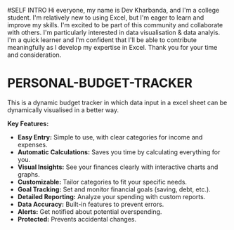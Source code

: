 #SELF INTRO
Hi everyone, my name is Dev Kharbanda, and I'm a college student. I'm relatively new to using Excel, but I'm eager to learn and improve my skills. I'm excited to be part of this community and collaborate with others. I'm particularly interested in data visualisation & data analyis. I'm a quick learner and I'm confident that I'll be able to contribute meaningfully as I develop my expertise in Excel. Thank you for your time and consideration.

# PERSONAL-BUDGET-TRACKER
This is a dynamic budget tracker in which data input in a excel sheet can be dynamically visualised in a better way.

**Key Features:**
*   **Easy Entry:** Simple to use, with clear categories for income and expenses.
*   **Automatic Calculations:** Saves you time by calculating everything for you.
*   **Visual Insights:** See your finances clearly with interactive charts and graphs.
*   **Customizable:** Tailor categories to fit your specific needs.
*   **Goal Tracking:** Set and monitor financial goals (saving, debt, etc.).
*   **Detailed Reporting:** Analyze your spending with custom reports.
*   **Data Accuracy:** Built-in features to prevent errors.
*   **Alerts:** Get notified about potential overspending.
*   **Protected:** Prevents accidental changes.

